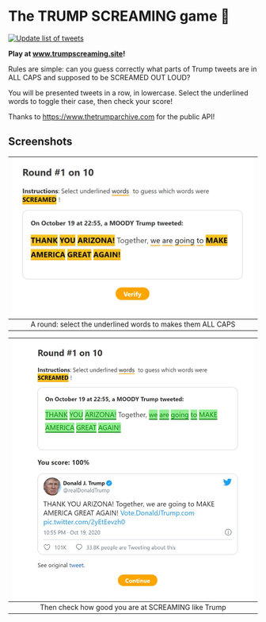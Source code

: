 # The **TRUMP SCREAMING** game 👺

[![Update list of tweets](https://github.com/dgellow/TRUMPSCREAMING/workflows/Update%20list%20of%20tweets/badge.svg)](https://github.com/dgellow/TRUMPSCREAMING/actions?query=workflow%3A%22Update+list+of+tweets%22)

**Play at www.trumpscreaming.site!**

Rules are simple: can you guess correctly what parts of Trump tweets are in ALL CAPS and supposed to be SCREAMED OUT LOUD?

You will be presented tweets in a row, in lowercase. Select the underlined words to toggle their case, then check your score!

Thanks to https://www.thetrumparchive.com for the public API!

## Screenshots

|                    ![](assets/round.jpg)                    |
| :---------------------------------------------------------: |
| A round: select the underlined words to makes them ALL CAPS |

|            ![](assets/round-result.jpg)             |
| :-------------------------------------------------: |
| Then check how good you are at SCREAMING like Trump |
